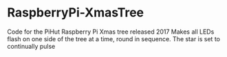 # RaspberryPi-XmasTree
Code for the PiHut Raspberry Pi Xmas tree released 2017
Makes all LEDs flash on one side of the tree at a time, round in sequence.  The star is set to continually pulse
